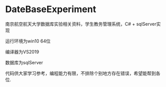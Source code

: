# DateBaseExperiment
南京航空航天大学数据库实验相关资料，学生教务管理系统，C# + sqlServer实现

运行环境为win10 64位

编译器为VS2019

数据库为sqlServer

代码供大家学习参考，编程能力有限，不排除个别地方存在错误，希望能帮到各位.

